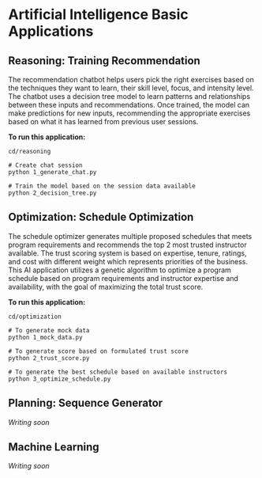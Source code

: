 # Artificial Intelligence Basic Applications

## Reasoning: Training Recommendation

The recommendation chatbot helps users pick the right exercises based on the techniques they want to learn, their skill level, focus, and intensity level. The chatbot uses a decision tree model to learn patterns and relationships between these inputs and recommendations. Once trained, the model can make predictions for new inputs, recommending the appropriate exercises based on what it has learned from previous user sessions.

**To run this application:**

```terminal
cd/reasoning

# Create chat session
python 1_generate_chat.py

# Train the model based on the session data available
python 2_decision_tree.py
```

## Optimization: Schedule Optimization

The schedule optimizer generates multiple proposed schedules that meets program requirements and recommends the top 2 most trusted instructor available. The trust scoring system is based on expertise, tenure, ratings, and cost with different weight which represents priorities of the business. This AI application utilizes a genetic algorithm to optimize a program schedule based on program requirements and instructor expertise and availability, with the goal of maximizing the total trust score.

**To run this application:**

```terminal
cd/optimization

# To generate mock data
python 1_mock_data.py

# To generate score based on formulated trust score
python 2_trust_score.py

# To generate the best schedule based on available instructors
python 3_optimize_schedule.py
```

## Planning: Sequence Generator

*Writing soon*

## Machine Learning

*Writing soon*